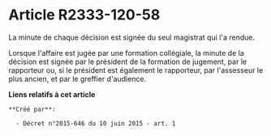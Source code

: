 # Article R2333-120-58

La minute de chaque décision est signée du seul magistrat qui l'a rendue.

Lorsque l'affaire est jugée par une formation collégiale, la minute de la décision est signée par le président de la
formation de jugement, par le rapporteur ou, si le président est également le rapporteur, par l'assesseur le plus ancien, et
par le greffier d'audience.

**Liens relatifs à cet article**

	**Créé par**:

	  - Décret n°2015-646 du 10 juin 2015 - art. 1
